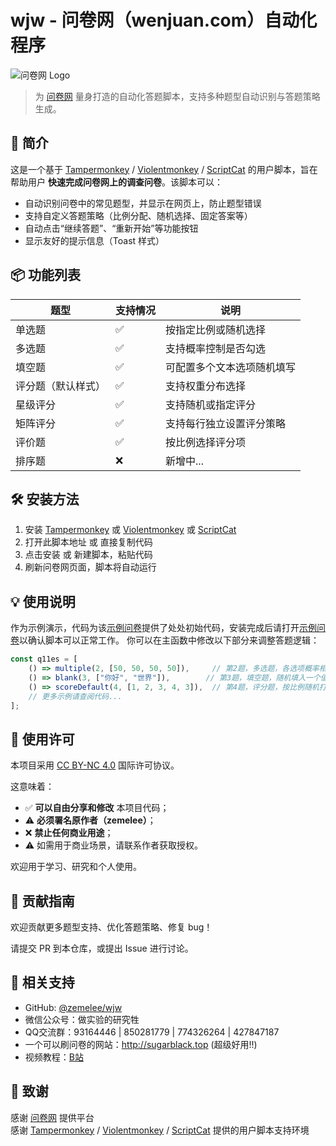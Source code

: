 # wjw - 问卷网（wenjuan.com）自动化程序
![问卷网 Logo](https://s1.wenjuan.com/assets/images/business/new-login/blue-login.png )

> 为 [问卷网](https://www.wenjuan.com) 量身打造的自动化答题脚本，支持多种题型自动识别与答题策略生成。


## 📌 简介

这是一个基于 [Tampermonkey](https://www.tampermonkey.net/ ) / [Violentmonkey](https://violentmonkey.github.io/ ) / [ScriptCat](https://scriptcat.org/zh-CN/) 的用户脚本，旨在帮助用户 **快速完成问卷网上的调查问卷**。该脚本可以：

- 自动识别问卷中的常见题型，并显示在网页上，防止题型错误
- 支持自定义答题策略（比例分配、随机选择、固定答案等）
- 自动点击“继续答题”、“重新开始”等功能按钮
- 显示友好的提示信息（Toast 样式）


## 📦 功能列表

| 题型 | 支持情况 | 说明 |
|------|----------|------|
| 单选题 | ✅ | 按指定比例或随机选择 |
| 多选题 | ✅ | 支持概率控制是否勾选 |
| 填空题 | ✅ | 可配置多个文本选项随机填写 |
| 评分题（默认样式） | ✅ | 支持权重分布选择 |
| 星级评分 | ✅ | 支持随机或指定评分 |
| 矩阵评分 | ✅ | 支持每行独立设置评分策略 |
| 评价题 | ✅ | 按比例选择评分项 |
| 排序题 | ❌ | 新增中...  |



## 🛠 安装方法


1. 安装 [Tampermonkey](https://www.tampermonkey.net/) 或 [Violentmonkey](https://violentmonkey.github.io/) 或 [ScriptCat](https://scriptcat.org/zh-CN/)
2. 打开此脚本地址 或 直接复制代码
3. 点击安装 或 新建脚本，粘贴代码
4. 刷新问卷网页面，脚本将自动运行


## 💡 使用说明
作为示例演示，代码为该[示例问卷](https://www.wenjuan.com/s/UZBZJv1Y6b/)提供了处处初始代码，安装完成后请打开[示例问卷](https://www.wenjuan.com/s/UZBZJv1Y6b/)以确认脚本可以正常工作。
你可以在主函数中修改以下部分来调整答题逻辑：

```js
const q11es = [
    () => multiple(2, [50, 50, 50, 50]),     // 第2题，多选题，各选项概率相同
    () => blank(3, ["你好", "世界"]),        // 第3题，填空题，随机填入一个值
    () => scoreDefault(4, [1, 2, 3, 4, 3]),  // 第4题，评分题，按比例随机打分
    // 更多示例请查阅代码...
];
```



## 📜 使用许可

本项目采用 [CC BY-NC 4.0](https://creativecommons.org/licenses/by-nc/4.0/ ) 国际许可协议。

这意味着：

- ✅ **可以自由分享和修改** 本项目代码；
- ⚠️ **必须署名原作者（zemelee）**；
- ❌ **禁止任何商业用途**；
- ⚠️ 如需用于商业场景，请联系作者获取授权。

欢迎用于学习、研究和个人使用。


## 📝 贡献指南

欢迎贡献更多题型支持、优化答题策略、修复 bug！

请提交 PR 到本仓库，或提出 Issue 进行讨论。

## 🤝 相关支持

- GitHub: [@zemelee/wjw](https://github.com/Zemelee/wjw )
- 微信公众号：做实验的研究牲
-  QQ交流群：93164446 | 850281779 | 774326264 | 427847187
- 一个可以刷问卷的网站：http://sugarblack.top (超级好用!!)
- 视频教程：[B站](https://www.bilibili.com/video/BV16qjJz2ELe)

## 🚀 致谢

感谢 [问卷网](https://www.wenjuan.com) 提供平台  
感谢 [Tampermonkey](https://www.tampermonkey.net/ ) / [Violentmonkey](https://violentmonkey.github.io/ ) / [ScriptCat](https://scriptcat.org/zh-CN/) 提供的用户脚本支持环境
